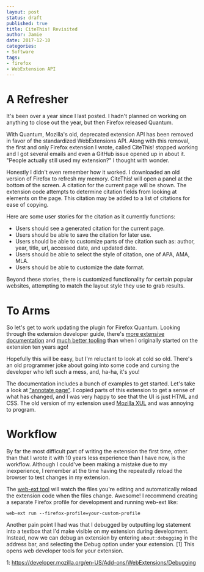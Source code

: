 ```yaml
---
layout: post
status: draft
published: true
title: CiteThis! Revisited
author: Jamie
date: 2017-12-10
categories:
- Software
tags:
- firefox
- WebExtension API
---
```


A Refresher
===========

It's been over a year since I last posted. I hadn't planned on working
on anything to close out the year, but then Firefox released Quantum.

With Quantum, Mozilla's old, deprecated extension API has been removed
in favor of the standardized WebExtensions API. Along with this removal,
the first and only Firefox extension I wrote, called CiteThis! stopped
working and I got several emails and even a GitHub issue opened up in
about it. "People actually still used my extension?" I thought with
wonder.

Honestly I didn't even remember how it worked. I downloaded an old
version of Firefox to refresh my memory. CiteThis! will open a panel at
the bottom of the screen. A citation for the current page will be shown. The
extension code attempts to determine citation fields from looking at
elements on the page. This citation may be added to a list
of citations for ease of copying.

Here are some user stories for the citation as it currently functions:

* Users should see a generated citation for the current page.
* Users should be able to save the citation for later use.
* Users should be able to customize parts of the citation such as:
  author, year, title, url, accessed date, and updated date.
* Users should be able to select the style of citation, one of APA, AMA, MLA.
* Users should be able to customize the date format.

Beyond these stories, there is customized functionality for certain
popular websites, attempting to match the layout style they use to grab
results.

To Arms
=======

So let's get to work updating the plugin for Firefox Quantum. Looking
through the extension developer guide, there's [more extensive
documentation](https://developer.mozilla.org/en-US/Add-ons/WebExtensions)
and [much better tooling](https://github.com/mozilla/web-ext)
than when I originally started on the extension ten years ago!

Hopefully this will be easy, but I'm reluctant to look at cold so old.
There's an old programmer joke about going into some code and cursing
the developer who left such a mess, and, ha-ha, it's you!

The documentation includes a bunch of examples to get started. Let's
take a look at ["annotate page"](https://github.com/mdn/webextensions-examples/tree/master/annotate-page). I copied parts of this extension to get a sense of
what has changed, and I was very happy to see that the UI is just HTML
and CSS. The old version of my extension used
[Mozilla XUL](https://developer.mozilla.org/en-US/docs/Mozilla/Tech/XUL) and
was annoying to program.

Workflow
========

By far the most difficult part of writing the extension the first time,
other than that I wrote it with 10 years less experience than I have
now, is the workflow. Although I could've been making a mistake due to
my inexperience, I remember at the time having the repeatedly reload the
browser to test changes in my extension.

The [web-ext tool](https://developer.mozilla.org/en-US/Add-ons/WebExtensions/Getting_started_with_web-ext)
will watch the files you're editing and automatically reload the
extension code when the files change. Awesome! I recommend creating a
separate Firefox profile for development and running web-ext like:

```
web-ext run --firefox-profile=your-custom-profile
```

Another pain point I had was that I debugged by outputting log statement
into a textbox that I'd make visible on my extension during development.
Instead, now we can debug an extension by entering `about:debugging` in
the address bar, and selecting the Debug option under your extension. [1]
This opens web developer tools for your extension.


1: https://developer.mozilla.org/en-US/Add-ons/WebExtensions/Debugging



